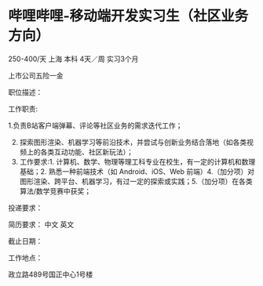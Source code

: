 # 哔哩哔哩-移动端开发实习生（社区业务方向）

250-400/天 上海 本科 4天／周 实习3个月

上市公司五险一金

职位描述：

工作职责:

   1.负责B站客户端弹幕、评论等社区业务的需求迭代工作；

2. 探索图形渲染、机器学习等前沿技术，并尝试与创新业务结合落地（如各类视频上的各类互动功能、社区新玩法）；
3.  工作要求:1. 计算机、数学、物理等理工科专业在校生，有一定的计算机和数理基础；2. 熟悉一种前端技术（如 Android、iOS、Web 前端）4.（加分项）对图形渲染、跨平台、机器学习，有过一定的探索或实践；5.（加分项）在各类算法/数学竞赛中获奖；

投递要求：

简历要求： 中文 英文

截止日期：

工作地点：

政立路489号国正中心1号楼